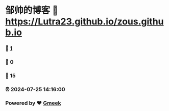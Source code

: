 # 邹帅的博客 :link: https://Lutra23.github.io/zous.github.io 
### :page_facing_up: [1](https://Lutra23.github.io/zous.github.io/tag.html) 
### :speech_balloon: 0 
### :hibiscus: 15 
### :alarm_clock: 2024-07-25 14:16:00 
### Powered by :heart: [Gmeek](https://github.com/Meekdai/Gmeek)
